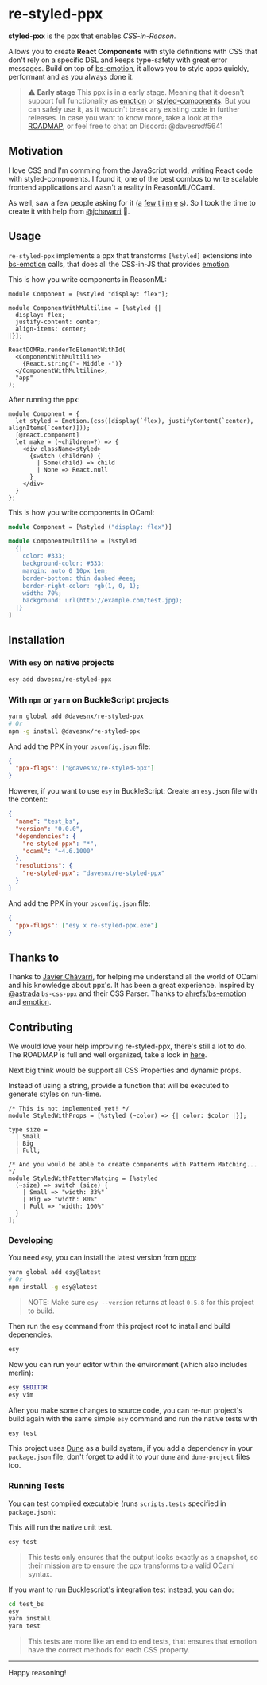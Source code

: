 # re-styled-ppx

**styled-pxx** is the ppx that enables *CSS-in-Reason*.

Allows you to create **React Components** with style definitions with CSS that don't rely on a specific DSL and keeps type-safety with great error messages. Build on top of [bs-emotion](https://github.com/ahrefs/bs-emotion), it allows you to style apps quickly, performant and as you always done it.

> ⚠️ **Early stage** This ppx is in a early stage. Meaning that it doesn't support full functionality as [emotion](https://emotion.sh) or [styled-components](https://styled-components.com/).
> But you can safely use it, as it woudn't break any existing code in further releases.
> In case you want to know more, take a look at the [ROADMAP](./ROADMAP.md), or feel free to chat on Discord: @davesnx#5641

## Motivation
I love CSS and I'm comming from the JavaScript world, writing React code with styled-components. I found it, one of the best combos to write scalable frontend applications and wasn't a reality in ReasonML/OCaml.

As well, saw a few people asking for it ([a](https://reasonml.chat/t/idiomatic-way-to-bind-to-styled-components/886) [f](https://reasonml.chat/t/styled-components-possible/554)[e](https://reasonml.chat/t/styling-solutions-reasonreact-as-of-aug-18/958)[w](https://reasonml.chat/t/options-and-best-practices-for-styling-in-reasonreact/261) [t](https://twitter.com/lyovson/status/1233397294311100417) [i](https://discord.gg/byjdYFH) [m](https://discord.gg/byjdYFH) [e](https://discord.gg/byjdYFH) [s](https://discord.gg/byjdYFH)). So I took the time to create it with help from [@jchavarri](https://github.com/jchavarri) 🙌.

## Usage
`re-styled-ppx` implements a ppx that transforms `[%styled]` extensions into [bs-emotion](https://github.com/ahrefs/bs-emotion) calls, that does all the CSS-in-JS that provides [emotion](https://emotion.sh).

This is how you write components in ReasonML:
```re
module Component = [%styled "display: flex"];

module ComponentWithMultiline = [%styled {|
  display: flex;
  justify-content: center;
  align-items: center;
|}];

ReactDOMRe.renderToElementWithId(
  <ComponentWithMultiline>
    {React.string("- Middle -")}
  </ComponentWithMultiline>,
  "app"
);
```

After running the ppx:
```re
module Component = {
  let styled = Emotion.(css([display(`flex), justifyContent(`center), alignItems(`center)]));
  [@react.component]
  let make = (~children=?) => {
    <div className=styled>
      {switch (children) {
        | Some(child) => child
        | None => React.null
      }
    </div>
  }
};
```

This is how you write components in OCaml:
```ocaml
module Component = [%styled ("display: flex")]

module ComponentMultiline = [%styled
  {|
    color: #333;
    background-color: #333;
    margin: auto 0 10px 1em;
    border-bottom: thin dashed #eee;
    border-right-color: rgb(1, 0, 1);
    width: 70%;
    background: url(http://example.com/test.jpg);
  |}
]
```

## Installation

### With `esy` on native projects

```bash
esy add davesnx/re-styled-ppx
```

### With `npm` or `yarn` on BuckleScript projects

```bash
yarn global add @davesnx/re-styled-ppx
# Or
npm -g install @davesnx/re-styled-ppx
```

And add the PPX in your `bsconfig.json` file:

```json
{
  "ppx-flags": ["@davesnx/re-styled-ppx"]
}
```

However, if you want to use `esy` in BuckleScript:
Create an `esy.json` file with the content:

```json
{
  "name": "test_bs",
  "version": "0.0.0",
  "dependencies": {
    "re-styled-ppx": "*",
    "ocaml": "~4.6.1000"
  },
  "resolutions": {
    "re-styled-ppx": "davesnx/re-styled-ppx"
  }
}
```

And add the PPX in your `bsconfig.json` file:

```json
{
  "ppx-flags": ["esy x re-styled-ppx.exe"]
}
```

## Thanks to
Thanks to [Javier Chávarri](https://github.com/jchavarri), for helping me understand all the world of OCaml and his knowledge about ppx's. It has been a great experience.
Inspired by [@astrada](https://github.com/astrada/) `bs-css-ppx` and their CSS Parser.
Thanks to [ahrefs/bs-emotion](https://github.com/ahrefs/bs-emotion) and [emotion](https://github.com/emotion-js/emotion).

## Contributing
We would love your help improving re-styled-ppx, there's still a lot to do.
The ROADMAP is full and well organized, take a look in [here](./ROADMAP.md).

Next big think would be support all CSS Properties and dynamic props.

Instead of using a string, provide a function that will be executed to generate styles on run-time.
```re
/* This is not implemented yet! */
module StyledWithProps = [%styled (~color) => {| color: $color |}];

type size =
  | Small
  | Big
  | Full;

/* And you would be able to create components with Pattern Matching... */
module StyledWithPatternMatcing = [%styled
  (~size) => switch (size) {
    | Small => "width: 33%"
    | Big => "width: 80%"
    | Full => "width: 100%"
  }
];
```

### Developing
You need `esy`, you can install the latest version from [npm](https://npmjs.com):

```bash
yarn global add esy@latest
# Or
npm install -g esy@latest
```

> NOTE: Make sure `esy --version` returns at least `0.5.8` for this project to build.

Then run the `esy` command from this project root to install and build depenencies.

```bash
esy
```

Now you can run your editor within the environment (which also includes merlin):

```bash
esy $EDITOR
esy vim
```

After you make some changes to source code, you can re-run project's build
again with the same simple `esy` command and run the native tests with

```bash
esy test
```

This project uses [Dune](https://dune.build/) as a build system, if you add a dependency in your `package.json` file, don't forget to add it to your `dune` and `dune-project` files too.

### Running Tests

You can test compiled executable (runs `scripts.tests` specified in `package.json`):

This will run the native unit test.
```bash
esy test
```
> This tests only ensures that the output looks exactly as a snapshot, so their mission are to ensure the ppx transforms to a valid OCaml syntax.

If you want to run Bucklescript's integration test instead, you can do:
```bash
cd test_bs
esy
yarn install
yarn test
```
> This tests are more like an end to end tests, that ensures that emotion have the correct methods for each CSS property.

---

Happy reasoning!

<!-- ### Creating release builds

To release prebuilt binaries to all platforms, we use Github Actions to build each binary individually.

The binaries are then uploaded to a Github Release and NPM automatically.

To trigger the Release workflow, you need to push a git tag to the repository.
We provide a script that will bump the version of the project, tag the commit and push it to Github:

```bash
./scripts/release.sh
```

The script uses `npm version` to bump the project, so you can use the same argument.
For instance, to release a new patch version, you can run:

```bash
./scripts/release.sh patch
```
 -->
